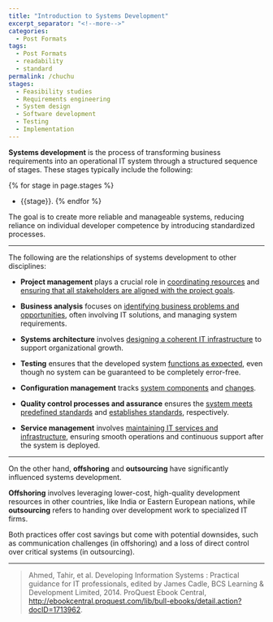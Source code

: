 ```yaml
---
title: "Introduction to Systems Development"
excerpt_separator: "<!--more-->"
categories:
  - Post Formats
tags:
  - Post Formats
  - readability
  - standard
permalink: /chuchu
stages:
  - Feasibility studies
  - Requirements engineering
  - System design
  - Software development
  - Testing
  - Implementation
---
```


**Systems development** is the process of transforming business requirements into an operational IT system through a structured sequence of stages. These stages typically include the following:

{% for stage in page.stages %}
* {{stage}}.
{% endfor %}

The goal is to create more reliable and manageable systems, reducing reliance on individual developer competence by introducing standardized processes.

--- 

The following are the relationships of systems development to other disciplines:

* **Project management** plays a crucial role in <u>coordinating resources</u> and <u>ensuring that all stakeholders are aligned with the project goals</u>.

* **Business analysis** focuses on <u>identifying business problems and opportunities</u>, often involving IT solutions, and managing system requirements.

* **Systems architecture** involves <u>designing a coherent IT infrastructure</u> to support organizational growth.

* **Testing** ensures that the developed system <u>functions as expected</u>, even though no system can be guaranteed to be completely error-free.

* **Configuration management** tracks <u>system components</u> and <u>changes</u>.

* **Quality control processes and assurance** ensures the <u>system meets predefined standards</u> and <u>establishes standards</u>, respectively.

* **Service management** involves <u>maintaining IT services and infrastructure</u>, ensuring smooth operations and continuous support after the system is deployed.

---

On the other hand, **offshoring** and **outsourcing** have significantly influenced systems development.

**Offshoring** involves leveraging lower-cost, high-quality development resources in other countries, like India or Eastern European nations, while **outsourcing** refers to handing over development work to specialized IT firms.

Both practices offer cost savings but come with potential downsides, such as communication challenges (in offshoring) and a loss of direct control over critical systems (in outsourcing).

---


> Ahmed, Tahir, et al. Developing Information Systems : Practical guidance for IT professionals, edited by James Cadle, BCS Learning & Development Limited, 2014. ProQuest Ebook Central, http://ebookcentral.proquest.com/lib/bull-ebooks/detail.action?docID=1713962.


